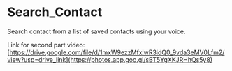 # Search_Contact
Search contact from a list of saved contacts using your voice.

Link for second part video: [https://drive.google.com/file/d/1mxW9ezzMfxiwR3idQ0_9vda3eMV0Lfm2/view?usp=drive_link](https://photos.app.goo.gl/sBT5YgXKJRHhQs5y8)
